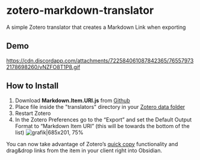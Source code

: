 # zotero-markdown-translator
A simple Zotero translator that creates a Markdown Link when exporting

## Demo 
https://cdn.discordapp.com/attachments/722584061087842365/765579732178698260/vNZFO8T1P8.gif
## How to Install
1. Download **Markdown.Item.URI.js** from [Github](https://github.com/silentdot/zotero-markdown-translator/releases)
2. Place file inside the "translators" directory in your [Zotero data folder](http://www.zotero.org/support/zotero_data#locating_your_zotero_library)
3. Restart Zotero
4. In the Zotero Preferences go to the “Export” and set the Default Output Format to “Markdown Item URI” (this will be towards the bottom of the list)
![grafik|685x201, 75%](upload://aSKRVAZqoYSiqyOTeAhY0zvRsCf.png) 

You can now take advantage of Zotero’s [quick copy](http://www.zotero.org/support/creating_bibliographies#quick_copy) functionality and drag&drop links from the item in your client right into Obsidian.
